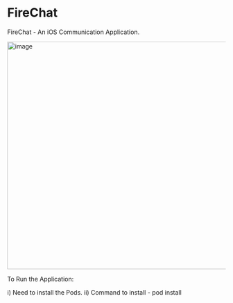 # FireChat
FireChat - An iOS Communication Application.

<img width="525" alt="image" src="https://user-images.githubusercontent.com/66503842/194747554-03cbacea-ebe7-485e-a471-9fc234f03a32.png">


To Run the Application:

i) Need to install the Pods.
ii) Command to install - pod install
